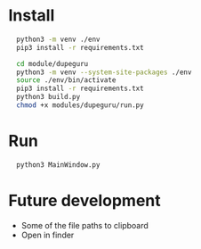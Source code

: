 # Install
```bash
  python3 -m venv ./env
  pip3 install -r requirements.txt

  cd module/dupeguru
  python3 -m venv --system-site-packages ./env
  source ./env/bin/activate
  pip3 install -r requirements.txt
  python3 build.py
  chmod +x modules/dupeguru/run.py
```

# Run
```bash
  python3 MainWindow.py
```

# Future development
 - Some of the file paths to clipboard
 - Open in finder
